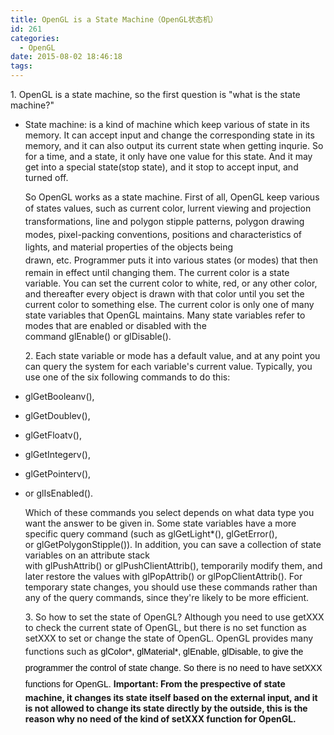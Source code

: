 ```yaml
---
title: OpenGL is a State Machine（OpenGL状态机）
id: 261
categories:
  - OpenGL
date: 2015-08-02 18:46:18
tags:
---
```


1\. OpenGL is a state machine, so the first question is &quot;what is the&nbsp;state machine?&quot;

*   State machine: is a kind of machine which keep various of state in its memory. It can accept input and change the corresponding state in its memory, and it can also output its current state when getting inqurie. So for a time, and a state, it only have one value for&nbsp;this state. And it may get into a special state(stop state), and it stop to accept input, and turned off.

	So OpenGL works as a state machine. First of all, OpenGL keep various of states values, such as current color, l<span style="line-height: 20.7999992370605px;">urrent viewing and projection transformations, line and polygon stipple patterns, polygon drawing modes, pixel-packing conventions, positions and characteristics of lights, and material properties of the objects being drawn,&nbsp;</span>etc.&nbsp;Programmer&nbsp;puts it into various states (or modes) that then remain in effect until changing&nbsp;them. The current color is a state variable. You can set the current color to white, red, or any other color, and thereafter every object is drawn with that color until you set the current color to something else. The current color is only one of many state variables that OpenGL maintains. Many state variables refer to modes that are enabled or disabled with the command&nbsp;glEnable()&nbsp;or&nbsp;glDisable().

	2\. Each state variable or mode has a default value, and at any point you can query the system for each variable&#39;s current value. Typically, you use one of the six following commands to do this:&nbsp;

*   glGetBooleanv(), &nbsp;
*   glGetDoublev(),
*   glGetFloatv(),
*   glGetIntegerv(),&nbsp;
*   glGetPointerv(),
*   or&nbsp;glIsEnabled().

	Which of these commands you select depends on what data type you want the answer to be given in. Some state variables have a more specific query command (such as&nbsp;glGetLight*(),&nbsp;glGetError(), or&nbsp;glGetPolygonStipple()). In addition, you can save a collection of state variables on an attribute stack with&nbsp;glPushAttrib()&nbsp;or&nbsp;glPushClientAttrib(), temporarily modify them, and later restore the values with&nbsp;glPopAttrib()&nbsp;or&nbsp;glPopClientAttrib(). For temporary state changes, you should use these commands rather than any of the query commands, since they&#39;re likely to be more efficient.

	3\. So how to set the state of OpenGL? Although you need to use getXXX to check the current state of OpenGL, but there is no set function as setXXX to set or change the state of OpenGL. OpenGL provides many functions such as&nbsp;<span style="color: rgb(0, 0, 0); font-family: Arial; font-size: 14px; line-height: 26px;">glColor*, glMaterial*, glEnable, glDisable, to give the programmer the control of state change. So there is no need to have setXXX functions for OpenGL.</span>&nbsp;**Important:&nbsp;From the prespective of state machine, it changes its state itself based on&nbsp;the external input, and it is not allowed to change its&nbsp;state directly by the outside, this is the reason why no need of the kind of setXXX function for OpenGL.**